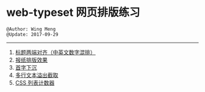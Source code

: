 # web-typeset 网页排版练习
    @Author: Wing Meng
    @Update: 2017-09-29
---
1. [标题两端对齐（中英文数字混排）](https://wingmeng.github.io/web-typeset/title-justify.html)
1. [报纸排版效果](https://wingmeng.github.io/web-typeset/newspaper-typeset.html)
1. [首字下沉](https://wingmeng.github.io/web-typeset/drop-cap.html)
1. [多行文本溢出截取](https://wingmeng.github.io/web-typeset/intercept-multiline-text.html)
1. [CSS 列表计数器](https://wingmeng.github.io/web-typeset/ordered-list.html)